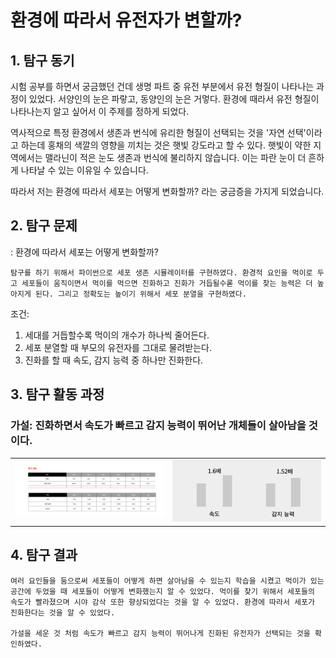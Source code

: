 # 환경에 따라서 유전자가 변할까?

## 1. 탐구 동기
시험 공부를 하면서 궁금했던 건데 생명 파트 중 유전 부분에서 유전 형질이 나타나는 과정이 있었다. 서양인의 눈은 파랗고, 동양인의 눈은 거멓다. 환경에 때라서 유전 형질이 나타나는지 알고 싶어서 이 주제를 정하게 되었다.

역사적으로 특정 환경에서 생존과 번식에 유리한 형질이 선택되는 것을 '자연 선택'이라고 하는데 홍채의 색깔의 영향을 끼치는 것은 햇빛 강도라고 할 수 있다. 햇빛이 약한 지역에서는 맬라닌이 적은 눈도 생존과 번식에 불리하지 않습니다. 이는 파란 눈이 더 흔하게 나타날 수 있는 이유일 수 있습니다.

따라서 저는 환경에 따라서 세포는 어떻게 변화할까? 라는 궁금증을 가지게 되었습니다.

## 2. 탐구 문제
: 환경에 따라서 세포는 어떻게 변화할까?
    
    탐구를 하기 위해서 파이썬으로 세포 생존 시뮬레이터를 구현하였다. 환경적 요인을 먹이로 두고 세포들이 움직이면서 먹이를 먹으면 진화하고 진화가 거듭될수롣 먹이를 찾는 능력은 더 높아지게 된다. 그리고 정확도는 높이기 위해서 세포 분열을 구현하였다.

조건:

1. 세대를 거듭할수록 먹이의 개수가 하나씩 줄어든다.
2. 세포 분열할 때 부모의 유전자를 그대로 물려받는다.
3. 진화를 할 때 속도, 감지 능력 중 하나만 진화한다.

## 3. 탐구 활동 과정

### 가설: 진화하면서 속도가 빠르고 감지 능력이 뛰어난 개체들이 살아남을 것이다.

<table>
  <tr>
    <td><img src="./img/features.png" width="300"></td>
    <td><img src="./img/result.png" width="300"></td>
  </tr>
</table>

## 4. 탐구 결과

    여러 요인들을 둠으로써 세포들이 어떻게 하면 살아남을 수 있는지 학습을 시켰고 먹이가 있는 공간에 두었을 때 세포들이 어떻게 변화했는지 알 수 있었다. 먹이를 찾기 위해서 세포들의 속도가 빨라졌으며 시야 감삭 또한 향상되었다는 것을 알 수 있었다. 환경에 따라서 세포가 진화한다는 것을 알 수 있었다.

    가설을 세운 것 처럼 속도가 빠르고 감지 능력이 뛰어나게 진화된 유전자가 선택되는 것을 확인하였다.